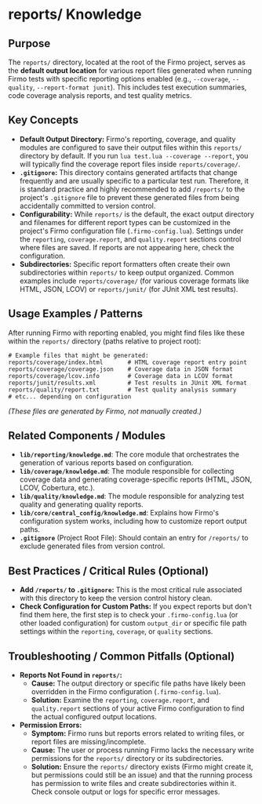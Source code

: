 # reports/ Knowledge

## Purpose

The `reports/` directory, located at the root of the Firmo project, serves as the **default output location** for various report files generated when running Firmo tests with specific reporting options enabled (e.g., `--coverage`, `--quality`, `--report-format junit`). This includes test execution summaries, code coverage analysis reports, and test quality metrics.

## Key Concepts

- **Default Output Directory:** Firmo's reporting, coverage, and quality modules are configured to save their output files within this `reports/` directory by default. If you run `lua test.lua --coverage --report`, you will typically find the coverage report files inside `reports/coverage/`.
- **`.gitignore`:** This directory contains generated artifacts that change frequently and are usually specific to a particular test run. Therefore, it is standard practice and highly recommended to add `/reports/` to the project's `.gitignore` file to prevent these generated files from being accidentally committed to version control.
- **Configurability:** While `reports/` is the default, the exact output directory and filenames for different report types can be customized in the project's Firmo configuration file (`.firmo-config.lua`). Settings under the `reporting`, `coverage.report`, and `quality.report` sections control where files are saved. If reports are not appearing here, check the configuration.
- **Subdirectories:** Specific report formatters often create their own subdirectories within `reports/` to keep output organized. Common examples include `reports/coverage/` (for various coverage formats like HTML, JSON, LCOV) or `reports/junit/` (for JUnit XML test results).

## Usage Examples / Patterns

After running Firmo with reporting enabled, you might find files like these within the `reports/` directory (paths relative to project root):

```
# Example files that might be generated:
reports/coverage/index.html       # HTML coverage report entry point
reports/coverage/coverage.json    # Coverage data in JSON format
reports/coverage/lcov.info        # Coverage data in LCOV format
reports/junit/results.xml         # Test results in JUnit XML format
reports/quality/report.txt        # Test quality analysis summary
# etc... depending on configuration
```
*(These files are generated by Firmo, not manually created.)*

## Related Components / Modules

- **`lib/reporting/knowledge.md`**: The core module that orchestrates the generation of various reports based on configuration.
- **`lib/coverage/knowledge.md`**: The module responsible for collecting coverage data and generating coverage-specific reports (HTML, JSON, LCOV, Cobertura, etc.).
- **`lib/quality/knowledge.md`**: The module responsible for analyzing test quality and generating quality reports.
- **`lib/core/central_config/knowledge.md`**: Explains how Firmo's configuration system works, including how to customize report output paths.
- **`.gitignore`** (Project Root File): Should contain an entry for `/reports/` to exclude generated files from version control.

## Best Practices / Critical Rules (Optional)

- **Add `/reports/` to `.gitignore`:** This is the most critical rule associated with this directory to keep the version control history clean.
- **Check Configuration for Custom Paths:** If you expect reports but don't find them here, the first step is to check your `.firmo-config.lua` (or other loaded configuration) for custom `output_dir` or specific file path settings within the `reporting`, `coverage`, or `quality` sections.

## Troubleshooting / Common Pitfalls (Optional)

- **Reports Not Found in `reports/`:**
    - **Cause:** The output directory or specific file paths have likely been overridden in the Firmo configuration (`.firmo-config.lua`).
    - **Solution:** Examine the `reporting`, `coverage.report`, and `quality.report` sections of your active Firmo configuration to find the actual configured output locations.
- **Permission Errors:**
    - **Symptom:** Firmo runs but reports errors related to writing files, or report files are missing/incomplete.
    - **Cause:** The user or process running Firmo lacks the necessary write permissions for the `reports/` directory or its subdirectories.
    - **Solution:** Ensure the `reports/` directory exists (Firmo might create it, but permissions could still be an issue) and that the running process has permission to write files and create subdirectories within it. Check console output or logs for specific error messages.
